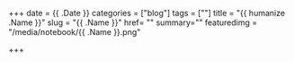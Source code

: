 +++
date = {{ .Date }}
categories = ["blog"]
tags = [""]
title = "{{ humanize .Name }}"
slug = "{{ .Name }}"
href= ""
summary=""
featuredimg = "/media/notebook/{{ .Name }}.png"


+++
